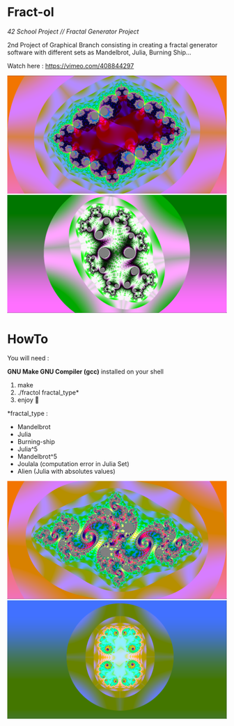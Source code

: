 # Fract-ol
*42 School Project // Fractal Generator Project*

2nd Project of Graphical Branch consisting in creating a fractal generator software with different sets as Mandelbrot, Julia, Burning Ship...

Watch here : https://vimeo.com/408844297

![illu00](/img/4.png)
![illu01](/img/2.png)

# HowTo

You will need :

   **GNU Make GNU Compiler (gcc)** installed on your shell  
    
1. make
2. ./fractol fractal_type* 
3. enjoy :rocket:



*fractal_type :  
 * Mandelbrot
 * Julia
 * Burning-ship
 * Julia^5
 * Mandelbrot^5
 * Joulala (computation error in Julia Set)
 * Alien (Julia with absolutes values) 

![illu02](/img/1.png)
![illu03](/img/3.png)
